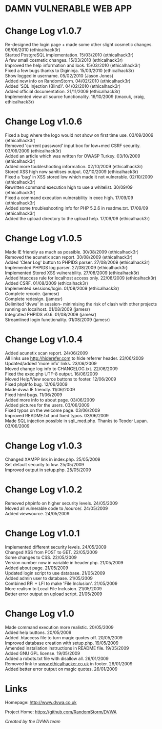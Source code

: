 DAMN VULNERABLE WEB APP
=======================

Change Log v1.0.7
=================

Re-designed the login page + made some other slight cosmetic changes. 06/06/2010 (ethicalhack3r)  
Started PostgreSQL implementation. 15/03/2010 (ethicalhack3r)  
A few small cosmetic changes. 15/03/2010 (ethicalhack3r)  
Improved the help information and look. 15/03/2010 (ethicalhack3r)  
Fixed a few bugs thanks to Digininja. 15/03/2010 (ethicalhack3r)  
Show logged in username. 05/02/2010 (Jason Jones)  
Added new info on RandomStorm. 04/02/2010 (ethicalhack3r)  
Added 'SQL Injection (Blind)'. 04/02/2010 (ethicalhack3r)  
Added official documentation. 21/11/2009 (ethicalhack3r)  
Implemented view all source functionality. 16/10/2009 (tmacuk, craig, ethicalhack3r)  

Change Log v1.0.6
=================

Fixed a bug where the logo would not show on first time use. 03/09/2009 (ethicalhack3r)  
Removed 'current password' input box for low+med CSRF security. 03/09/2009 (ethicalhack3r)  
Added an article which was written for OWASP Turkey. 03/10/2009 (ethicalhack3r)  
Added more toubleshooting information. 02/10/2009 (ethicalhack3r)  
Stored XSS high now sanitises output. 02/10/2009 (ethicalhack3r)  
Fixed a 'bug' in XSS stored low which made it not vulnerable. 02/10/2009 (ethicalhack3r)  
Rewritten command execution high to use a whitelist. 30/09/09 (ethicalhack3r)  
Fixed a command execution vulnerability in exec high. 17/09/09 (ethicalhack3r)  
Added some troubleshooting info for PHP 5.2.6 in readme.txt. 17/09/09 (ethicalhack3r)  
Added the upload directory to the upload help. 17/09/09 (ethicalhack3r)  

Change Log v1.0.5
=================

Made IE friendly as much as possible. 30/08/2009 (ethicalhack3r)  
Removed the acunetix scan report. 30/08/2009 (ethicalhack3r)  
Added 'Clear Log' button to PHPIDS parser. 27/08/2009 (ethicalhack3r)  
Implemented PHPIDS log parser. 27/08/2009 (ethicalhack3r)  
Implemented Stored XSS vulnerability. 27/08/2009 (ethicalhack3r)  
Added htaccess rule for localhost access only. 22/08/2009 (ethicalhack3r)  
Added CSRF. 01/08/2009 (ethicalhack3r)  
Implemented sessions/login. 01/08/2009 (ethicalhack3r)  
Complete recode. (jamesr)  
Complete redesign. (jamesr)  
Delimited 'dvwa' in session- minimising the risk of clash with other projects running on localhost. 01/08/2009 (jamesr)  
Integrated PHPIDS v0.6. 01/08/2009 (jamesr)  
Streamlined login functionality. 01/08/2009 (jamesr)

Change Log v1.0.4
=================

Added acunetix scan report. 24/06/2009  
All links use http://hiderefer.com to hide referrer header. 23/06/2009  
Updated/added 'more info' links. 23/06/2009  
Moved change log info to CHANGELOG.txt. 22/06/2009  
Fixed the exec.php UTF-8 output. 16/06/2009  
Moved Help/View source buttons to footer. 12/06/2009  
Fixed phpInfo bug. 12/06/2009  
Made dvwa IE friendly. 11/06/2009  
Fixed html bugs. 11/06/2009  
Added more info to about page. 03/06/2009  
Added pictures for the users. 03/06/2009  
Fixed typos on the welcome page. 03/06/2009  
Improved README.txt and fixed typos. 03/06/2009  
Made SQL injection possible in sqli_med.php. Thanks to Teodor Lupan. 03/06/2009  

Change Log v1.0.3
=================

Changed XAMPP link in index.php. 25/05/2009  
Set default security to low. 25/05/2009  
Improved output in setup.php. 25/05/2009  

Change Log v1.0.2
=================

Removed phpinfo on higher security levels. 24/05/2009  
Moved all vulnerable code to /source/. 24/05/2009  
Added viewsource. 24/05/2009  

Change Log v1.0.1
=================

Implemented different security levels. 24/05/2009  
Changed XSS from POST to GET. 22/05/2009  
Some changes to CSS. 22/05/2009  
Version number now in variable in header.php. 21/05/2009  
Added about page. 21/05/2009  
Updated login script to use database. 21/05/2009  
Added admin user to database. 21/05/2009  
Combined RFI + LFI to make 'File Inclusion'. 21/05/2009  
More realism to Local File Inclusion. 21/05/2009  
Better error output on upload script. 21/05/2009  

Change Log v1.0
===============

Made command execution more realistic. 20/05/2009  
Added help buttons. 20/05/2009  
Added .htaccess file to turn magic quotes off. 20/05/2009  
Improved database creation with setup.php. 19/05/2009  
Amended installation instructions in README file. 19/05/2009  
Added GNU GPL license. 19/05/2009  
Added a robots.txt file with disallow all. 26/01/2009  
Removed link to www.ethicalhacker.co.uk in footer. 26/01/2009  
Added better error output on magic quotes. 26/01/2009  


Links
=====

Homepage: http://www.dvwa.co.uk

Project Home: https://github.com/RandomStorm/DVWA

*Created by the DVWA team*
